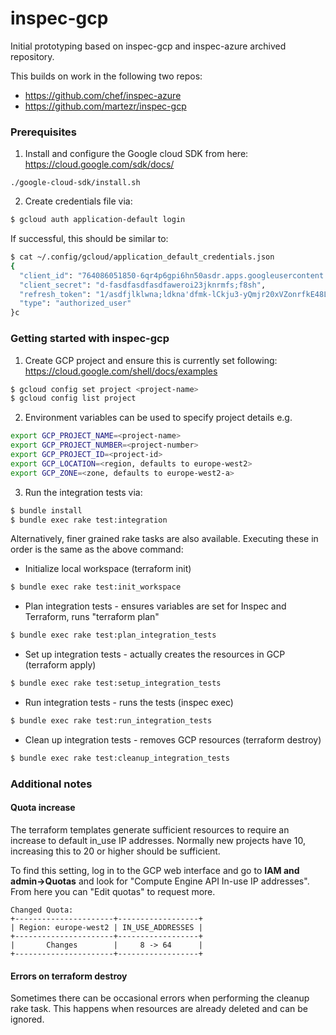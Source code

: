 # inspec-gcp

Initial prototyping based on inspec-gcp and inspec-azure archived repository.

This builds on work in the following two repos:
* https://github.com/chef/inspec-azure 
* https://github.com/martezr/inspec-gcp

### Prerequisites

1. Install and configure the Google cloud SDK from here:
https://cloud.google.com/sdk/docs/
```
./google-cloud-sdk/install.sh
```

2. Create credentials file via:
```bash
$ gcloud auth application-default login
```
If successful, this should be similar to:
```bash
$ cat ~/.config/gcloud/application_default_credentials.json 
{
  "client_id": "764086051850-6qr4p6gpi6hn50asdr.apps.googleusercontent.com",
  "client_secret": "d-fasdfasdfasdfaweroi23jknrmfs;f8sh",
  "refresh_token": "1/asdfjlklwna;ldkna'dfmk-lCkju3-yQmjr20xVZonrfkE48L",
  "type": "authorized_user"
}c
```

### Getting started with inspec-gcp

1. Create GCP project and ensure this is currently set following: https://cloud.google.com/shell/docs/examples
```bash
$ gcloud config set project <project-name>
$ gcloud config list project
```

2. Environment variables can be used to specify project details e.g.
```bash
export GCP_PROJECT_NAME=<project-name>
export GCP_PROJECT_NUMBER=<project-number>
export GCP_PROJECT_ID=<project-id>
export GCP_LOCATION=<region, defaults to europe-west2>
export GCP_ZONE=<zone, defaults to europe-west2-a>
```

3. Run the integration tests via:

```bash
$ bundle install
$ bundle exec rake test:integration
```

Alternatively, finer grained rake tasks are also available.  Executing these in order is the same as the above command:
  * Initialize local workspace (terraform init)
``` bash
$ bundle exec rake test:init_workspace 
```
  * Plan integration tests - ensures variables are set for Inspec and Terraform, runs "terraform plan"
``` bash
$ bundle exec rake test:plan_integration_tests 
```
  * Set up integration tests - actually creates the resources in GCP (terraform apply)
``` bash
$ bundle exec rake test:setup_integration_tests 
```
  * Run integration tests - runs the tests (inspec exec)
``` bash
$ bundle exec rake test:run_integration_tests 
```   
  * Clean up integration tests - removes GCP resources (terraform destroy)
``` bash
$ bundle exec rake test:cleanup_integration_tests 
```

### Additional notes

#### Quota increase

The terraform templates generate sufficient resources to require an increase to default in_use IP addresses.  Normally new projects have 10, increasing this to 20 or higher should be sufficient.

To find this setting, log in to the GCP web interface and go to **IAM and admin->Quotas** and look for "Compute Engine API In-use IP addresses".  From here you can "Edit quotas" to request more.
```
Changed Quota:
+----------------------+------------------+
| Region: europe-west2 | IN_USE_ADDRESSES |
+----------------------+------------------+
|       Changes        |     8 -> 64      |
+----------------------+------------------+
```

#### Errors on terraform destroy

Sometimes there can be occasional errors when performing the cleanup rake task.  This happens when resources are already deleted and can be ignored.

